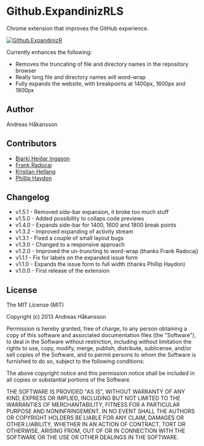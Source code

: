 # Github.ExpandinizRLS

Chrome extension that improves the GitHub experience.

[![Github.ExpandinizR](https://developer.chrome.com/webstore/images/ChromeWebStore_Badge_v2_340x96.png)](https://chrome.google.com/webstore/detail/cbehdjjcilgnejbpnjhobkiiggkedfib)

Currently enhances the following:

- Removes the truncating of file and directory names in the repository browser
- Really long file and directory names will word-wrap
- Fully expands the website, with breakpoints at 1400px, 1600px and 1800px

## Author

Andreas Håkansson

## Contributors

- [Bjarki Heiðar Ingason](https://github.com/bjarki)
- [Frank Radocaj](https://github.com/frankradocaj)
- [Kristian Hellang](https://github.com/khellang)
- [Phillip Haydon](https://github.com/phillip-haydon)
 
## Changelog

- v1.5.1 - Removed side-bar expansion, it broke too much stuff
- v1.5.0 - Added possibility to collaps code previews
- v1.4.0 - Expands side-bar for 1400, 1600 and 1800 break points
- v1.3.2 - Improved expanding of activity stream
- v1.3.1 - Fixed a couple of small layout bugs
- v1.3.0 - Changed to a responsive approach
- v1.2.0 - Improved the un-truncting to word-wrap (thanks Frank Radocaj)
- v1.1.1 - Fix for labels on the expanded issue form
- v1.1.0 - Expands the issue form to full width (thanks Phillip Haydon)
- v1.0.0 - First release of the extension

## License

The MIT License (MIT)

Copyright (c) 2013 Andreas Håkansson

Permission is hereby granted, free of charge, to any person obtaining a copy
of this software and associated documentation files (the "Software"), to deal
in the Software without restriction, including without limitation the rights
to use, copy, modify, merge, publish, distribute, sublicense, and/or sell
copies of the Software, and to permit persons to whom the Software is
furnished to do so, subject to the following conditions:

The above copyright notice and this permission notice shall be included in
all copies or substantial portions of the Software.

THE SOFTWARE IS PROVIDED "AS IS", WITHOUT WARRANTY OF ANY KIND, EXPRESS OR
IMPLIED, INCLUDING BUT NOT LIMITED TO THE WARRANTIES OF MERCHANTABILITY,
FITNESS FOR A PARTICULAR PURPOSE AND NONINFRINGEMENT. IN NO EVENT SHALL THE
AUTHORS OR COPYRIGHT HOLDERS BE LIABLE FOR ANY CLAIM, DAMAGES OR OTHER
LIABILITY, WHETHER IN AN ACTION OF CONTRACT, TORT OR OTHERWISE, ARISING FROM,
OUT OF OR IN CONNECTION WITH THE SOFTWARE OR THE USE OR OTHER DEALINGS IN
THE SOFTWARE.
